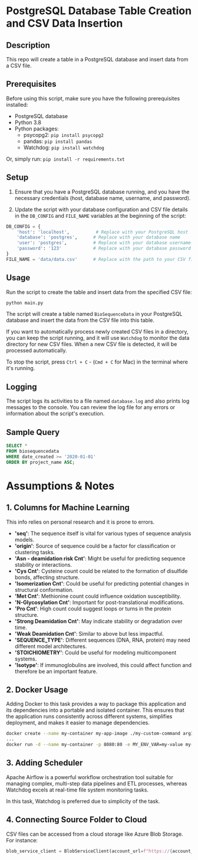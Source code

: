# PostgreSQL Database Table Creation and CSV Data Insertion

## Description
This repo will create a table in a PostgreSQL database and insert data from a CSV file.

## Prerequisites
Before using this script, make sure you have the following prerequisites installed:

- PostgreSQL database
- Python 3.8
- Python packages:
  - psycopg2: `pip install psycopg2`
  - pandas: `pip install pandas`
  - Watchdog: `pip install watchdog`

Or, simply run: `pip install -r requirements.txt`


## Setup
1. Ensure that you have a PostgreSQL database running, and you have the necessary credentials (host, database name, username, and password).

2. Update the script with your database configuration and CSV file details in the `DB_CONFIG` and `FILE_NAME` variables at the beginning of the script:

```python
DB_CONFIG = {
    'host': 'localhost',          # Replace with your PostgreSQL host
    'database': 'postgres',      # Replace with your database name
    'user': 'postgres',          # Replace with your database username
    'password': '123'            # Replace with your database password
}
FILE_NAME = 'data/data.csv'      # Replace with the path to your CSV file
```

## Usage
Run the script to create the table and insert data from the specified CSV file:

```bash
python main.py
```
The script will create a table named `BioSequenceData` in your PostgreSQL database and insert the data from the CSV file into this table.

If you want to automatically process newly created CSV files in a directory, you can keep the script running, and it will use `Watchdog` to monitor the data directory for new CSV files. When a new CSV file is detected, it will be processed automatically.

To stop the script, press `Ctrl + C` - (`Cmd + C` for Mac) in the terminal where it's running.

## Logging
The script logs its activities to a file named `database.log` and also prints log messages to the console. You can review the log file for any errors or information about the script's execution.

## Sample Query
```sql
SELECT *
FROM biosequencedata
WHERE date_created >= '2020-01-01'
ORDER BY project_name ASC;
```

# Assumptions & Notes
## 1. Columns for Machine Learning
This info relies on personal research and it is prone to errors.
- **'seq'**: The sequence itself is vital for various types of sequence analysis models.
- **'origin'**: Source of sequence could be a factor for classification or clustering tasks.
- **'Asn - deamidation risk Cnt'**: Might be useful for predicting sequence stability or interactions.
- **'Cys Cnt'**: Cysteine count could be related to the formation of disulfide bonds, affecting structure.
- **'Isomerization Cnt'**: Could be useful for predicting potential changes in structural conformation.
- **'Met Cnt'**: Methionine count could influence oxidation susceptibility.
- **'N-Glycosylation Cnt'**: Important for post-translational modifications.
- **'Pro Cnt'**: High count could suggest loops or turns in the protein structure.
- **'Strong Deamidation Cnt'**: May indicate stability or degradation over time.
- **'Weak Deamidation Cnt'**: Similar to above but less impactful.
- **'SEQUENCE_TYPE'**: Different sequences (DNA, RNA, protein) may need different model architectures.
- **'STOICHIOMETRY'**: Could be useful for modeling multicomponent systems.
- **'Isotype'**: If immunoglobulins are involved, this could affect function and therefore be an important feature.

## 2. Docker Usage
Adding Docker to this task provides a way to package this application and its dependencies into a portable and isolated container. This ensures that the application runs consistently across different systems, simplifies deployment, and makes it easier to manage dependencies.

```bash
docker create --name my-container my-app-image ./my-custom-command arg1 arg2
...
docker run -d --name my-container -p 8080:80 -e MY_ENV_VAR=my-value my-app-image
```

## 3. Adding Scheduler
Apache Airflow is a powerful workflow orchestration tool suitable for managing complex, multi-step data pipelines and ETL processes, whereas Watchdog excels at real-time file system monitoring tasks.

In this task, Watchdog is preferred due to simplicity of the task.

## 4. Connecting Source Folder to Cloud
CSV files can be accessed from a cloud storage like Azure Blob Storage. For instance:
```python
blob_service_client = BlobServiceClient(account_url=f"https://{account_name}.blob.core.windows.net", credential=account_key)
```

